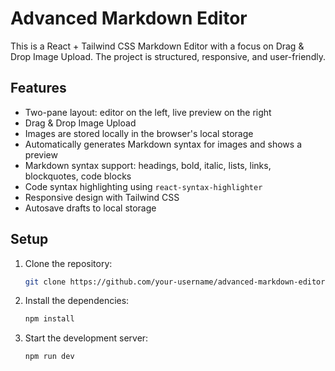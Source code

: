 # Advanced Markdown Editor

This is a React + Tailwind CSS Markdown Editor with a focus on Drag & Drop Image Upload. The project is structured, responsive, and user-friendly.

## Features

- Two-pane layout: editor on the left, live preview on the right
- Drag & Drop Image Upload
- Images are stored locally in the browser's local storage
- Automatically generates Markdown syntax for images and shows a preview
- Markdown syntax support: headings, bold, italic, lists, links, blockquotes, code blocks
- Code syntax highlighting using `react-syntax-highlighter`
- Responsive design with Tailwind CSS
- Autosave drafts to local storage

## Setup

1. Clone the repository:
   ```bash
   git clone https://github.com/your-username/advanced-markdown-editor.git
   ```
2. Install the dependencies:
   ```bash
   npm install
   ```
3. Start the development server:
   ```bash
   npm run dev
   ```